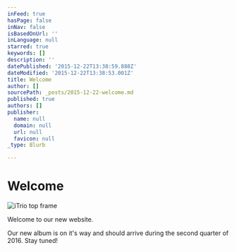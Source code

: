 ```yaml
---
inFeed: true
hasPage: false
inNav: false
isBasedOnUrl: ''
inLanguage: null
starred: true
keywords: []
description: ''
datePublished: '2015-12-22T13:38:59.888Z'
dateModified: '2015-12-22T13:38:53.001Z'
title: Welcome
author: []
sourcePath: _posts/2015-12-22-welcome.md
published: true
authors: []
publisher:
  name: null
  domain: null
  url: null
  favicon: null
_type: Blurb

---
```

# Welcome
![iTrio top frame](https://s3-us-west-2.amazonaws.com/the-grid-img/p/d93eb23b6b5b3a66713dfbe8130fe5d6a350a5bf.gif)

Welcome to our new website.

Our new album is on it's way and should arrive during the second quarter of 2016\. Stay tuned!